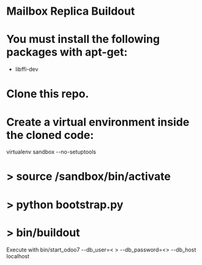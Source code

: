 Mailbox Replica Buildout
========================

# You must install the following packages with apt-get:
- libffi-dev

# Clone this repo.

# Create a virtual environment inside the cloned code:
virtualenv sandbox --no-setuptools

# > source /sandbox/bin/activate
# > python bootstrap.py
# > bin/buildout

Execute with bin/start_odoo7 --db_user=< > --db_password=<> --db_host localhost

